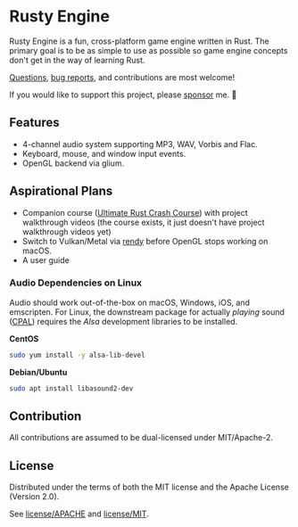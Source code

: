 # Rusty Engine

Rusty Engine is a fun, cross-platform game engine written in Rust. The primary goal is to be as
simple to use as possible so game engine concepts don't get in the way of learning Rust.

[Questions], [bug reports], and contributions are most welcome!

If you would like to support this project, please [sponsor] me. 💖

## Features

- 4-channel audio system supporting MP3, WAV, Vorbis and Flac.
- Keyboard, mouse, and window input events.
- OpenGL backend via glium.

## Aspirational Plans

- Companion course ([Ultimate Rust Crash Course]) with project walkthrough videos (the course
  exists, it just doesn't have project walkthrough videos yet)
- Switch to Vulkan/Metal via [rendy] before OpenGL stops working on macOS.
- A user guide

### Audio Dependencies on Linux

Audio should work out-of-the-box on macOS, Windows, iOS, and emscripten.  For Linux, the
downstream package for actually _playing_ sound ([CPAL]) requires
the *Alsa* development libraries to be installed.

**CentOS**

```bash
sudo yum install -y alsa-lib-devel
```

**Debian/Ubuntu**

```bash
sudo apt install libasound2-dev
```

## Contribution

All contributions are assumed to be dual-licensed under MIT/Apache-2.

## License

Distributed under the terms of both the MIT license and the Apache License (Version 2.0).

See [license/APACHE](license/APACHE) and [license/MIT](license/MIT).

[CPAL]: https://github.com/RustAudio/cpal
[Questions]: https://github.com/CleanCut/rusty_engine/issues/new
[Ultimate Rust Crash Course]: https://agileperception.com/ultimate_rust_crash_course
[bug reports]: https://github.com/CleanCut/rusty_engine/issues/new
[rendy]: https://github.com/amethyst/rendy
[sponsor]: https://github.com/sponsors/CleanCut